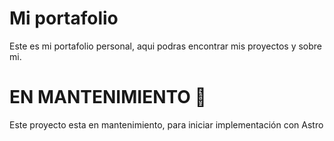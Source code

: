 # Mi portafolio

Este es mi portafolio personal, aqui podras encontrar mis proyectos y sobre mi.

# EN MANTENIMIENTO 🚧

Este proyecto esta en mantenimiento, para iniciar implementación con Astro
